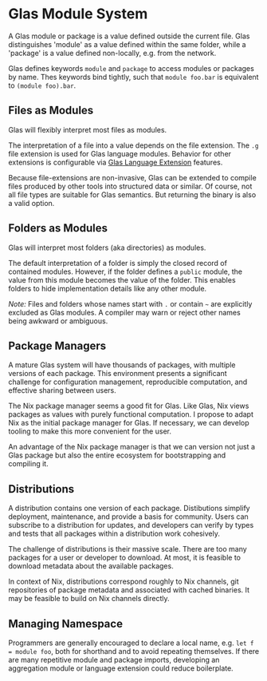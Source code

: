 # Glas Module System

A Glas module or package is a value defined outside the current file. Glas distinguishes 'module' as a value defined within the same folder, while a 'package' is a value defined non-locally, e.g. from the network.

Glas defines keywords `module` and `package` to access modules or packages by name. Thes keywords bind tightly, such that `module foo.bar` is equivalent to `(module foo).bar`. 

## Files as Modules

Glas will flexibly interpret most files as modules.

The interpretation of a file into a value depends on the file extension. The `.g` file extension is used for Glas language modules. Behavior for other extensions is configurable via [Glas Language Extension](GlasLangExt.md) features. 

Because file-extensions are non-invasive, Glas can be extended to compile files produced by other tools into structured data or similar. Of course, not all file types are suitable for Glas semantics. But returning the binary is also a valid option.

## Folders as Modules

Glas will interpret most folders (aka directories) as modules.

The default interpretation of a folder is simply the closed record of contained modules. However, if the folder defines a `public` module, the value from this module becomes the value of the folder. This enables folders to hide implementation details like any other module.

*Note:* Files and folders whose names start with `.` or contain `~` are explicitly excluded as Glas modules. A compiler may warn or reject other names being awkward or ambiguous.

## Package Managers

A mature Glas system will have thousands of packages, with multiple versions of each package. This environment presents a significant challenge for configuration management, reproducible computation, and effective sharing between users. 

The Nix package manager seems a good fit for Glas. Like Glas, Nix views packages as values with purely functional computation. I propose to adapt Nix as the initial package manager for Glas. If necessary, we can develop tooling to make this more convenient for the user.

An advantage of the Nix package manager is that we can version not just a Glas package but also the entire ecosystem for bootstrapping and compiling it.

## Distributions

A distribution contains one version of each package. Distibutions simplify deployment, maintenance, and provide a basis for community. Users can subscribe to a distribution for updates, and developers can verify by types and tests that all packages within a distribution work cohesively.

The challenge of distributions is their massive scale. There are too many packages for a user or developer to download. At most, it is feasible to download metadata about the available packages.

In context of Nix, distributions correspond roughly to Nix channels, git repositories of package metadata and associated with cached binaries. It may be feasible to build on Nix channels directly. 

## Managing Namespace

Programmers are generally encouraged to declare a local name, e.g. `let f = module foo`, both for shorthand and to avoid repeating themselves. If there are many repetitive module and package imports, developing an aggregation module or language extension could reduce boilerplate.

